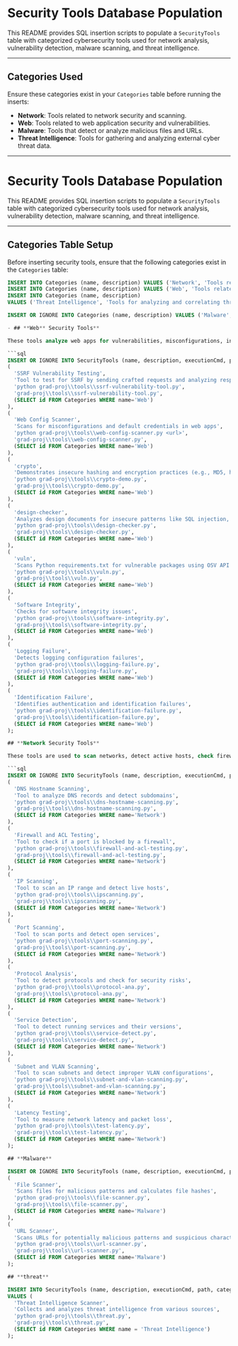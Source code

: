 
# Security Tools Database Population

This README provides SQL insertion scripts to populate a `SecurityTools` table with categorized cybersecurity tools used for network analysis, vulnerability detection, malware scanning, and threat intelligence.

---

## Categories Used

Ensure these categories exist in your `Categories` table before running the inserts:

- **Network**: Tools related to network security and scanning.
- **Web**: Tools related to web application security and vulnerabilities.
- **Malware**: Tools that detect or analyze malicious files and URLs.
- **Threat Intelligence**: Tools for gathering and analyzing external cyber threat data.

---
# Security Tools Database Population

This README provides SQL insertion scripts to populate a `SecurityTools` table with categorized cybersecurity tools used for network analysis, vulnerability detection, malware scanning, and threat intelligence.

---

##  Categories Table Setup

Before inserting security tools, ensure that the following categories exist in the `Categories` table:

```sql
INSERT INTO Categories (name, description) VALUES ('Network', 'Tools related to network security and scanning');
INSERT INTO Categories (name, description) VALUES ('Web', 'Tools related to web application security and vulnerabilities');
INSERT INTO Categories (name, description) 
VALUES ('Threat Intelligence', 'Tools for analyzing and correlating threat data');

INSERT OR IGNORE INTO Categories (name, description) VALUES ('Malware', 'Tools related to malware detection and analysis');

- ## **Web** Security Tools**

These tools analyze web apps for vulnerabilities, misconfigurations, insecure cryptographic practices, and insecure design patterns.

```sql
INSERT OR IGNORE INTO SecurityTools (name, description, executionCmd, path, categoryId) VALUES
(
  'SSRF Vulnerability Testing',
  'Tool to test for SSRF by sending crafted requests and analyzing responses',
  'python grad-proj\\tools\\ssrf-vulnerability-tool.py',
  'grad-proj\\tools\\ssrf-vulnerability-tool.py',
  (SELECT id FROM Categories WHERE name='Web')
),
(
  'Web Config Scanner',
  'Scans for misconfigurations and default credentials in web apps',
  'python grad-proj\\tools\\web-config-scanner.py <url>',
  'grad-proj\\tools\\web-config-scanner.py',
  (SELECT id FROM Categories WHERE name='Web')
),
(
  'crypto',
  'Demonstrates insecure hashing and encryption practices (e.g., MD5, hardcoded keys)',
  'python grad-proj\\tools\\crypto-demo.py',
  'grad-proj\\tools\\crypto-demo.py',
  (SELECT id FROM Categories WHERE name='Web')
),
(
  'design-checker',
  'Analyzes design documents for insecure patterns like SQL injection, no rate limiting, etc.',
  'python grad-proj\\tools\\design-checker.py',
  'grad-proj\\tools\\design-checker.py',
  (SELECT id FROM Categories WHERE name='Web')
),
(
  'vuln',
  'Scans Python requirements.txt for vulnerable packages using OSV API',
  'python grad-proj\\tools\\vuln.py',
  'grad-proj\\tools\\vuln.py',
  (SELECT id FROM Categories WHERE name='Web')
),
(
  'Software Integrity',
  'Checks for software integrity issues',
  'python grad-proj\\tools\\software-integrity.py',
  'grad-proj\\tools\\software-integrity.py',
  (SELECT id FROM Categories WHERE name='Web')
),
(
  'Logging Failure',
  'Detects logging configuration failures',
  'python grad-proj\\tools\\logging-failure.py',
  'grad-proj\\tools\\logging-failure.py',
  (SELECT id FROM Categories WHERE name='Web')
),
(
  'Identification Failure',
  'Identifies authentication and identification failures',
  'python grad-proj\\tools\\identification-failure.py',
  'grad-proj\\tools\\identification-failure.py',
  (SELECT id FROM Categories WHERE name='Web')
);

## **Network Security Tools**

These tools are used to scan networks, detect active hosts, check firewalls, and analyze protocols:

```sql
INSERT OR IGNORE INTO SecurityTools (name, description, executionCmd, path, categoryId) VALUES
(
  'DNS Hostname Scanning',
  'Tool to analyze DNS records and detect subdomains',
  'python grad-proj\\tools\\dns-hostname-scanning.py',
  'grad-proj\\tools\\dns-hostname-scanning.py',
  (SELECT id FROM Categories WHERE name='Network')
),
(
  'Firewall and ACL Testing',
  'Tool to check if a port is blocked by a firewall',
  'python grad-proj\\tools\\firewall-and-acl-testing.py',
  'grad-proj\\tools\\firewall-and-acl-testing.py',
  (SELECT id FROM Categories WHERE name='Network')
),
(
  'IP Scanning',
  'Tool to scan an IP range and detect live hosts',
  'python grad-proj\\tools\\ipscanning.py',
  'grad-proj\\tools\\ipscanning.py',
  (SELECT id FROM Categories WHERE name='Network')
),
(
  'Port Scanning',
  'Tool to scan ports and detect open services',
  'python grad-proj\\tools\\port-scanning.py',
  'grad-proj\\tools\\port-scanning.py',
  (SELECT id FROM Categories WHERE name='Network')
),
(
  'Protocol Analysis',
  'Tool to detect protocols and check for security risks',
  'python grad-proj\\tools\\protocol-ana.py',
  'grad-proj\\tools\\protocol-ana.py',
  (SELECT id FROM Categories WHERE name='Network')
),
(
  'Service Detection',
  'Tool to detect running services and their versions',
  'python grad-proj\\tools\\service-detect.py',
  'grad-proj\\tools\\service-detect.py',
  (SELECT id FROM Categories WHERE name='Network')
),
(
  'Subnet and VLAN Scanning',
  'Tool to scan subnets and detect improper VLAN configurations',
  'python grad-proj\\tools\\subnet-and-vlan-scanning.py',
  'grad-proj\\tools\\subnet-and-vlan-scanning.py',
  (SELECT id FROM Categories WHERE name='Network')
),
(
  'Latency Testing',
  'Tool to measure network latency and packet loss',
  'python grad-proj\\tools\\test-latency.py',
  'grad-proj\\tools\\test-latency.py',
  (SELECT id FROM Categories WHERE name='Network')
);

## **Malware**

INSERT OR IGNORE INTO SecurityTools (name, description, executionCmd, path, categoryId) VALUES
(
  'File Scanner',
  'Scans files for malicious patterns and calculates file hashes',
  'python grad-proj\\tools\\file-scanner.py',
  'grad-proj\\tools\\file-scanner.py',
  (SELECT id FROM Categories WHERE name='Malware')
),
(
  'URL Scanner',
  'Scans URLs for potentially malicious patterns and suspicious characteristics',
  'python grad-proj\\tools\\url-scanner.py',
  'grad-proj\\tools\\url-scanner.py',
  (SELECT id FROM Categories WHERE name='Malware')
);

## **threat**

INSERT INTO SecurityTools (name, description, executionCmd, path, categoryId) 
VALUES (
  'Threat Intelligence Scanner',
  'Collects and analyzes threat intelligence from various sources',
  'python grad-proj\\tools\\threat.py',
  'grad-proj\\tools\\threat.py',
  (SELECT id FROM Categories WHERE name = 'Threat Intelligence')
);


